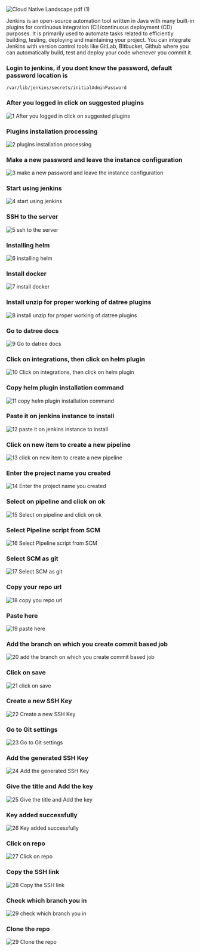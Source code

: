 ![Cloud Native Landscape pdf (1)](https://user-images.githubusercontent.com/58173938/206695665-83f9aac5-bcd2-462f-91a3-f1d30edab108.jpg)

Jenkins is an open-source automation tool written in Java with many built-in plugins for continuous integration (CI)/continuous deployment (CD) purposes. It is primarily used to automate tasks related to efficiently building, testing, deploying and maintaining your project. You can integrate Jenkins with version control tools like GitLab, Bitbucket, Github where you can automatically build, test and deploy your code whenever you commit it.

### Login to jenkins, if you dont know the password, default password location is 

```
/var/lib/jenkins/secrets/initialAdminPassword 
```

### After you logged in click on suggested plugins

![1 After you logged in click on suggested plugins](https://user-images.githubusercontent.com/58173938/206697444-61c32dbc-5bf2-4538-b625-a02b312a0756.png)

### Plugins installation processing

 ![2 plugins installation processing](https://user-images.githubusercontent.com/58173938/206697549-f9d1b36b-9565-4f7f-bfaa-6c2b2a5f99cb.png)

### Make a new password and leave the instance configuration

![3 make a new password and leave the instance configuration](https://user-images.githubusercontent.com/58173938/206697656-dffc1301-154a-4e00-8f09-3860176fb6a9.png)

### Start using jenkins

![4 start using jenkins](https://user-images.githubusercontent.com/58173938/206698509-c5c57e76-9b85-4ca3-8aaa-14ce8bf75f1b.png)

### SSH to the server

![5 ssh to the server](https://user-images.githubusercontent.com/58173938/206698625-72be29c0-eb65-46b7-92f7-f47d67b37966.png)

### Installing helm

![6 installing helm](https://user-images.githubusercontent.com/58173938/206698735-b0f88b81-afe9-4e80-9c5a-263fa707575b.png)

### Install docker

![7 install docker](https://user-images.githubusercontent.com/58173938/206698944-c0c688c1-7998-43e8-9e7a-b730a8711de4.png)

### Install unzip for proper working of datree plugins

![8 install unzip for proper working of datree plugins](https://user-images.githubusercontent.com/58173938/206699066-8321d82a-e7c1-4f6e-bc41-cbdd5f9d82d8.png)

### Go to datree docs

![9 Go to datree docs](https://user-images.githubusercontent.com/58173938/206699144-c8f72ef3-0827-4113-bb66-2061e5f18329.png)

### Click on integrations, then click on helm plugin

![10 Click on integrations, then click on helm plugin](https://user-images.githubusercontent.com/58173938/206699250-9086dc1f-56e5-46f5-adb4-1fe86c69a80d.png)

### Copy helm plugin installation command

![11 copy helm plugin installation command](https://user-images.githubusercontent.com/58173938/206699309-3553d71c-c93e-45ef-9975-529060d38dc9.png)

### Paste it on jenkins instance to install

![12 paste it on jenkins instance to install](https://user-images.githubusercontent.com/58173938/206699415-2e3b01b8-5eca-4bad-a456-f6671166f9db.png)

### Click on new item to create a new pipeline

![13 click on new item to create a new pipeline](https://user-images.githubusercontent.com/58173938/206699476-c3372766-e1e6-4765-bf37-c71d413b0142.png)

### Enter the project name you created

![14 Enter the project name you created](https://user-images.githubusercontent.com/58173938/206699553-1eae26c1-33f8-4243-a09d-6cf6134f3725.png)

### Select on pipeline and click on ok

![15 Select on pipeline and click on ok](https://user-images.githubusercontent.com/58173938/206699663-b820020b-3770-44c2-99ff-3a6e0ae5b8e4.png)

### Select Pipeline script from SCM

![16 Select Pipeline script from SCM](https://user-images.githubusercontent.com/58173938/206699791-13ec6f19-c09d-4416-ab10-1f845f886ce9.png)

### Select SCM as git

![17 Select SCM as git](https://user-images.githubusercontent.com/58173938/206699909-b1a07829-5c9b-4e4a-9eee-e16a7b9f6d01.png)

### Copy your repo url

![18 copy you repo url](https://user-images.githubusercontent.com/58173938/206700008-928e3665-1fd6-4fad-bddf-de962139b1fb.png)

### Paste here

![19 paste here](https://user-images.githubusercontent.com/58173938/206700129-0ad1aa2c-4413-4e32-b5b5-1d6c0aeb2327.png)

### Add the branch on which you create commit based job

![20 add the branch on which you create commit based job](https://user-images.githubusercontent.com/58173938/206700234-df2d4a61-40ba-42fd-96d3-78f42d46aed2.png)

### Click on save

![21 click on save](https://user-images.githubusercontent.com/58173938/206700339-203c7934-af0a-4579-86c4-9e6523f1cb33.png)

### Create a new SSH Key

![22 Create a new SSH Key](https://user-images.githubusercontent.com/58173938/206700480-6a9441a5-474a-43e8-b1e5-f63853b79bfa.png)

### Go to Git settings

![23 Go to Git settings](https://user-images.githubusercontent.com/58173938/206700533-d88619b2-40c5-4210-b5b8-197b244998d6.png)

### Add the generated SSH Key

![24 Add the generated SSH Key](https://user-images.githubusercontent.com/58173938/206700638-b80a069e-b628-4a0b-ba65-f122be4af6b4.png)

### Give the title and Add the key

![25 Give the title and Add the key](https://user-images.githubusercontent.com/58173938/206700736-60b97811-6b82-4ac2-809e-54eaab2fb81f.png)

### Key added successfully

![26 Key added successfully](https://user-images.githubusercontent.com/58173938/206700838-9cdf2aaa-4b21-413b-a304-d2f0e46446bc.png)

### Click on repo

![27 Click on repo](https://user-images.githubusercontent.com/58173938/206700912-df156fb7-1553-498e-9cb3-6bbceb73710e.png)

### Copy the SSH link

![28 Copy the SSH link](https://user-images.githubusercontent.com/58173938/206701023-fbf920f3-10ee-439d-87ac-9db65bc7af2f.png)

### Check which branch you in

![29 check which branch you in](https://user-images.githubusercontent.com/58173938/206701064-feff4f8f-c3aa-4824-a5ac-53564a7e3512.png)

### Clone the repo

![29 Clone the repo](https://user-images.githubusercontent.com/58173938/206701188-ac06a809-7499-45d8-9eb6-cd75b607114d.png)



